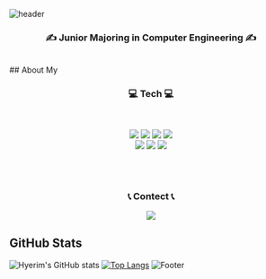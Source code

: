 ![header](https://capsule-render.vercel.app/api?type=waving&color=50bcdf&height=200&section=header&text=Hi!&fontSize=70&fontColor=ffffff&fontAlign=50&fontAlignY=30&desc=Lee%20Hyerim's%20Profile&descAlign=50&descAlignY=50)
<h3 align="center">✍ Junior Majoring in Computer Engineering  ✍</h3><br>
## About My 
<h3 align="center">💻 Tech 💻</h3>
<br>
<p align="center"> 
  <img src="https://img.shields.io/badge/Python-3776AB?style=flat-square&logo=Python&logoColor=white"/>
  <img src="https://img.shields.io/badge/C-A8B9CC?style=flat-square&logo=C&logoColor=white"/>
  <img src="https://img.shields.io/badge/C++-00599C?style=flat-square&logo=C%2B%2B&logoColor=white"/>
  <img src="https://img.shields.io/badge/Java-C70D2C?style=flat-square&logo=Java&logoColor=white"/>
  <br>
  <img src ="https://img.shields.io/badge/HTML5-E34F26.svg?&style=flat-square&logo=HTML5&logoColor=white"/>
  <img src ="https://img.shields.io/badge/CSS3-1572B6.svg?&style=flat-square&logo=CSS3&logoColor=white"/>
  <img src ="https://img.shields.io/badge/Spring-6DB33F.svg?&style=flat-square&logo=Spring&logoColor=white"/>
</p>
<br><br>
<h3 align="center">📞 Contect 📞</h3>
<p align="center"> 
  <a href="mailto:20211924@edu.hanbat.ac.kr"><img src="https://img.shields.io/badge/Gmail-d14836?style=flat-square&logo=Gmail&logoColor=white&link=20211924@edu.hanbat.ac.kr"/></a>
</p>


## GitHub Stats
![Hyerim's GitHub stats](https://github-readme-stats.vercel.app/api?username=lhr4426&show_icons=true&theme=nord)
[![Top Langs](https://github-readme-stats.vercel.app/api/top-langs/?username=lhr4426&layout=compact&theme=nord)](https://github.com/anuraghazra/github-readme-stats)
![Footer](https://capsule-render.vercel.app/api?type=waving&color=50bcdf&height=100&section=footer)

